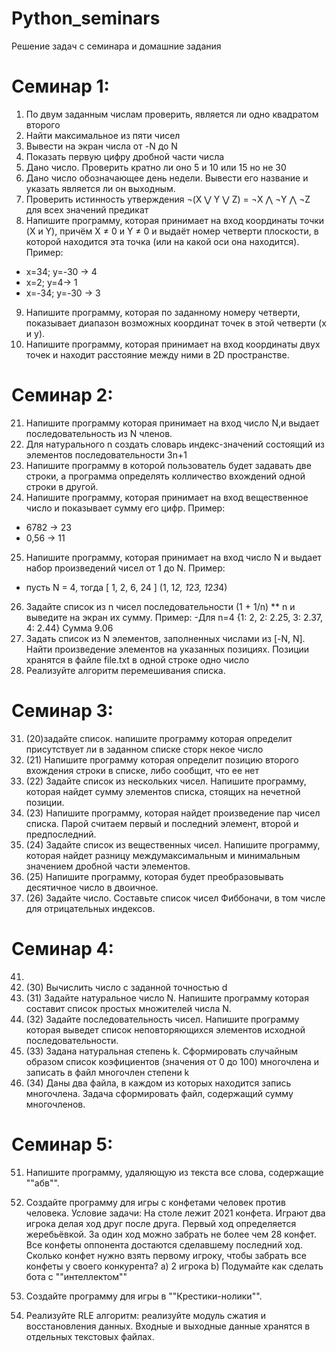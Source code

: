 # Python_seminars
Решение задач с семинара и домашние задания

# Семинар 1:
1. По двум заданным числам проверить, является ли одно квадратом второго
2. Найти максимальное из пяти чисел
3. Вывести на экран числа от -N до N
4. Показать первую цифру дробной части числа
5. Дано число. Проверить кратно ли оно 5 и 10 или 15 но не 30
6. Дано число обозначающее день недели. Вывести его название и указать является ли он выходным.
7. Проверить истинность утверждения ¬(X ⋁ Y ⋁ Z) = ¬X ⋀ ¬Y ⋀ ¬Z для всех значений предикат
8. Напишите программу, которая принимает на вход координаты точки (X и Y), причём X ≠ 0 и Y ≠ 0 и выдаёт номер четверти плоскости, в которой находится эта точка (или на какой оси она находится).
Пример:
- x=34; y=-30 -> 4
- x=2; y=4-> 1
- x=-34; y=-30 -> 3
9. Напишите программу, которая по заданному номеру четверти, показывает диапазон возможных координат точек в этой четверти (x и y).
10. Напишите программу, которая принимает на вход координаты двух точек и находит расстояние между ними в 2D пространстве.

# Семинар 2:

21. Напишите программу которая принимает на вход число N,и выдает последовательность из N членов.
22. Для натурального n создать словарь индекс-значений состоящий из элементов последовательности 3n+1
23. Напишите программу в которой пользователь будет задавать две строки, а программа определять          колличество вхождений одной строки в другой.
24. Напишите программу, которая принимает на вход вещественное число и показывает сумму его цифр.
Пример:
- 6782 -> 23
- 0,56 -> 11
25. Напишите программу, которая принимает на вход число N и выдает набор произведений чисел от 1 до N.
Пример:
- пусть N = 4, тогда [ 1, 2, 6, 24 ] (1, 1*2, 1*2*3, 1*2*3*4)
26. Задайте список из n чисел последовательности (1 + 1/n) ** n и выведите на экран их сумму.
Пример:
-Для n=4 {1: 2, 2: 2.25, 3: 2.37, 4: 2.44}
Сумма 9.06
27. Задать список из N элементов, заполненных числами из [-N, N]. Найти произведение элементов на указанных позициях. Позиции хранятся в файле file.txt в одной строке одно число
28. Реализуйте алгоритм перемешивания списка.

# Семинар 3:

31. (20)задайте список. напишите программу которая определит присутствует ли в заданном списке сторк некое число
32. (21) Напишите программу которая определит позицию второго вхождения строки в списке, либо сообщит, что ее нет
33. (22) Задайте список из нескольких чисел. Напишите программу, которая найдет сумму элементов списка, стоящих на нечетной позиции.
34. (23) Напишите программу, которая найдет произведение пар чисел списка. Парой считаем первый и последний элемент, второй и предпоследний.
35. (24) Задайте список из вещественных чисел. Напишите программу, которая найдет разницу междумаксимальным и минимальным значением дробной части элементов.
36. (25) Напишите программу, которая будет преобразовывать деcятичное число в двоичное.
37. (26) Задайте число. Составьте список чисел Фиббоначи, в том числе для отрицательных индексов.

# Семинар 4:
41. 
42. (30) Вычислить число с заданной точностью d
43. (31) Задайте натуральное число N. Напишите программу которая составит список простых множителей числа N.
44. (32) Задайте последовательность чисел. Напишите программу которая выведет список неповторяющихся элементов исходной последовательности.
45. (33) Задана натуральная степень k. Сформировать случайным образом список коэфициентов (значения от 0 до 100) многочлена и записать в файл многочлен степени k
46. (34) Даны два файла, в каждом из которых находится запись многочлена. Задача сформировать файл, содержащий сумму многочленов.

# Семинар 5:

51. Напишите программу, удаляющую из текста все слова, содержащие ""абв"".
52. Создайте программу для игры с конфетами человек против человека.
    Условие задачи: На столе лежит 2021 конфета. Играют два игрока делая ход друг после друга. Первый ход определяется жеребьёвкой. За один ход можно забрать не более чем 28 конфет. Все конфеты оппонента достаются сделавшему последний ход. Сколько конфет нужно взять первому игроку, чтобы забрать все конфеты у своего конкурента?
    a) 2 игрока
    b) Подумайте как сделать бота с ""интеллектом""

53. Создайте программу для игры в ""Крестики-нолики"".
54. Реализуйте RLE алгоритм: реализуйте модуль сжатия и восстановления данных.
    Входные и выходные данные хранятся в отдельных текстовых файлах.
